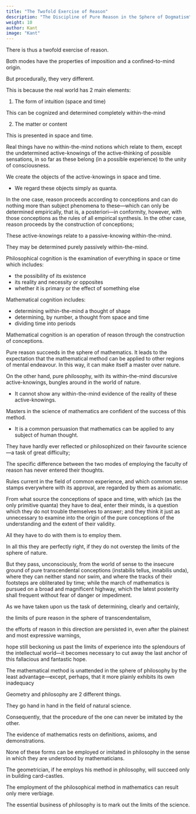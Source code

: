```yaml
---
title: "The Twofold Exercise of Reason"
description: "The Discipline of Pure Reason in the Sphere of Dogmatism"
weight: 10
author: Kant
image: "Kant"
---
```



There is thus a twofold exercise of reason. 

<!-- auniversality  a priori -->
Both modes have the properties of imposition and a confined-to-mind origin.

But procedurally, they very different. 

This is because the real world has 2 main elements:

1. The form of intuition (space and time)

This can be cognized and determined completely within-the-mind 

2. The matter or content

This is presented in space and time. 

<!-- This consequently, contains a something—an existence corresponding to our powers of sensation. -->

<!-- As regards the latter, which can never be given in a determinate mode except by experience,   conceptions synthesis-->

Real things have no within-the-mind notions which relate to them, except the undetermined active-knowings of the active-thinking  of possible sensations, in so far as these belong (in a possible experience) to the unity of consciousness. 



<!-- As regards the former, we can determine our conceptions a priori in intuition, inasmuch as  -->

We create the objects of the active-knowings in space and time.
- We regard these objects simply as quanta. 


In the one case, reason proceeds according to conceptions and can do nothing more than subject phenomena to these—which can only be determined empirically, that is, a posteriori—in conformity, however, with those conceptions as the rules of all empirical synthesis. In the other case, reason proceeds by the construction of conceptions; 


 <!-- conceptions -->
These active-knowings relate to a passive-knowing within-the-mind. 

They may be determined purely passively within-the-mind. 

<!-- pure intuition a priori, and without the aid of empirical data.  -->

Philosophical cognition is the examination of everything in space or time which includes:
- the possibility of its existence
- its reality and necessity or opposites
- whether it is primary or the effect of something else

<!-- whether it is a quantum or not, in how far the particular something (which fills space or time) is a primary substratum, or a mere determination of some other existence, whether it relates to anything else—either as cause or effect, whether its existence is isolated or in reciprocal connection with and dependence upon others,  -->

 <!-- of reason on the ground of conceptions, and this cognition is termed . -->

Mathematical cognition includes:
- determining within-the-mind a thought of shape 
- determining, by number, a thought from space and time 
- dividing time into periods

<!-- n passive  intuition in space (its figure),  , or merely to cognize the quantity of an intuition in space and time, and to  it by number— -->

Mathematical cognition is an operation of reason through the construction of conceptions.

<!-- The success which attends  -->

<!-- The efforts of reason in  are successful.  -->

Pure reason succeeds in the sphere of mathematics. It leads to the expectation that the mathematical method can be applied to other regions of mental endeavour. In this way, it can make itself a master over nature.

<!-- that the same good fortune will be its lot, if it applies 

 besides that of quantities.
Its success is thus great, because it can support all its conceptions by a priori intuitions and,  conceptions  -->

On the other hand, pure philosophy, with its within-the-mind discursive active-knowings, bungles around in the world of nature.
- It cannot show any within-the-mind evidence of the reality of these active-knowings. 

Masters in the science of mathematics are confident of the success of this method.
- It is a common persuasion that mathematics can be applied to any subject of human thought.

They have hardly ever reflected or philosophized on their favourite science—a task of great difficulty; 

The specific difference between the two modes of employing the faculty of reason has never entered their thoughts.

Rules current in the field of common experience, and which common sense stamps everywhere with its approval, are regarded by them as axiomatic.

From what source the conceptions of space and time, with which (as the only primitive quanta) they have to deal, enter their minds, is a question which they do not trouble themselves to answer; and they think it just as unnecessary to examine into the origin of the pure conceptions of the understanding and the extent of their validity. 

All they have to do with them is to employ them.

In all this they are perfectly right, if they do not overstep the limits of the sphere of nature. 

But they pass, unconsciously, from the world of sense to the insecure ground of pure transcendental conceptions (instabilis tellus, innabilis unda), where they can neither stand nor swim, and where the tracks of their footsteps are obliterated by time; while the march of mathematics is pursued on a broad and magnificent highway, which the latest posterity shall frequent without fear of danger or impediment.

As we have taken upon us the task of determining, clearly and certainly, 

the limits of pure reason in the sphere of transcendentalism, 

the efforts of reason in this direction are persisted in, even after the plainest and most expressive warnings, 

hope still beckoning us past the limits of experience into the splendours of the intellectual world—it becomes necessary to cut away the last anchor of this fallacious and fantastic hope.

The mathematical method is unattended in the sphere of philosophy by the least advantage—except, perhaps, that it more plainly exhibits its own inadequacy

Geometry and philosophy are 2 different things.

They go hand in hand in the field of natural science.

Consequently, that the procedure of the one can never be imitated by the other.

The evidence of mathematics rests on definitions, axioms, and demonstrations.

None of these forms can be employed or imitated in philosophy in the sense in which they are understood by mathematicians.

The geometrician, if he employs his method in philosophy, will succeed only in building card-castles.

The employment of the philosophical method in mathematics can result only mere verbiage.

The essential business of philosophy is to mark out the limits of the science.

<!-- and even the mathematician, unless his talent is naturally circumscribed and limited to this particular department of knowledge, cannot turn a deaf ear to the warnings of philosophy, or set himself above its direction. -->

